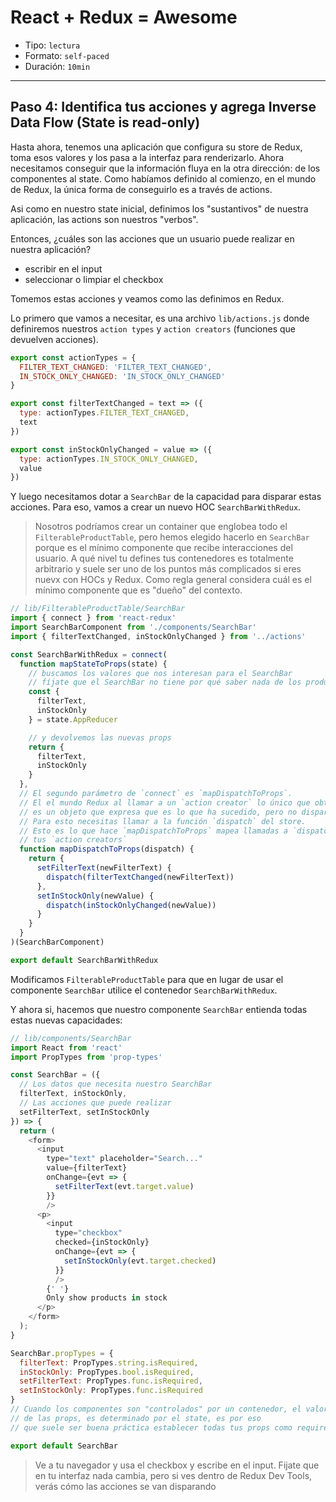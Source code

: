 # React + Redux = Awesome

* Tipo: `lectura`
* Formato: `self-paced`
* Duración: `10min`

***

## Paso 4: Identifica tus acciones y agrega Inverse Data Flow (**State is read-only**)

Hasta ahora, tenemos una aplicación que configura su store de Redux, toma esos
valores y los pasa a la interfaz para renderizarlo. Ahora necesitamos conseguir
que la información fluya en la otra dirección: de los componentes al state. Como
habíamos definido al comienzo, en el mundo de Redux, la única forma de
conseguirlo es a través de actions.

Asi como en nuestro state inicial, definimos los "sustantivos" de nuestra
aplicación, las actions son nuestros "verbos".

Entonces, ¿cuáles son las acciones que un usuario puede realizar en nuestra
aplicación?

* escribir en el input
* seleccionar o limpiar el checkbox

Tomemos estas acciones y veamos como las definimos en Redux.

Lo primero que vamos a necesitar, es una archivo `lib/actions.js` donde
definiremos nuestros `action types` y `action creators` (funciones que devuelven
acciones).

```js
export const actionTypes = {
  FILTER_TEXT_CHANGED: 'FILTER_TEXT_CHANGED',
  IN_STOCK_ONLY_CHANGED: 'IN_STOCK_ONLY_CHANGED'
}

export const filterTextChanged = text => ({
  type: actionTypes.FILTER_TEXT_CHANGED,
  text
})

export const inStockOnlyChanged = value => ({
  type: actionTypes.IN_STOCK_ONLY_CHANGED,
  value
})
```

Y luego necesitamos dotar a `SearchBar` de la capacidad para disparar estas
acciones. Para eso, vamos a crear un nuevo HOC `SearchBarWithRedux`.

> Nosotros podríamos crear un container que englobea todo el
> `FilterableProductTable`, pero hemos elegido hacerlo en `SearchBar` porque es
> el mínimo componente que recibe interacciones del usuario. A qué nivel tu
> defines tus contenedores es totalmente arbitrario y suele ser uno de los
> puntos más complicados si eres nuevx con HOCs y Redux. Como regla general
> considera cuál es el mínimo componente que es "dueño" del contexto.

```js
// lib/FilterableProductTable/SearchBar
import { connect } from 'react-redux'
import SearchBarComponent from './components/SearchBar'
import { filterTextChanged, inStockOnlyChanged } from '../actions'

const SearchBarWithRedux = connect(
  function mapStateToProps(state) {
    // buscamos los valores que nos interesan para el SearchBar
    // fíjate que el SearchBar no tiene por qué saber nada de los productos
    const {
      filterText,
      inStockOnly
    } = state.AppReducer

    // y devolvemos las nuevas props
    return {
      filterText,
      inStockOnly
    }
  },
  // El segundo parámetro de `connect` es `mapDispatchToProps`.
  // El el mundo Redux al llamar a un `action creator` lo único que obtenemos
  // es un objeto que expresa que es lo que ha sucedido, pero no dispara la acción.
  // Para esto necesitas llamar a la función `dispatch` del store.
  // Esto es lo que hace `mapDispatchToProps` mapea llamadas a `dispatch` para
  // tus `action creators`
  function mapDispatchToProps(dispatch) {
    return {
      setFilterText(newFilterText) {
        dispatch(filterTextChanged(newFilterText))
      },
      setInStockOnly(newValue) {
        dispatch(inStockOnlyChanged(newValue))
      }
    }
  }
)(SearchBarComponent)

export default SearchBarWithRedux
```

Modificamos `FilterableProductTable` para que en lugar de usar el componente
`SearchBar` utilice el contenedor `SearchBarWithRedux`.

Y ahora si, hacemos que nuestro componente `SearchBar` entienda todas estas
nuevas capacidades:

```js
// lib/components/SearchBar
import React from 'react'
import PropTypes from 'prop-types'

const SearchBar = ({
  // Los datos que necesita nuestro SearchBar
  filterText, inStockOnly,
  // Las acciones que puede realizar
  setFilterText, setInStockOnly
}) => {
  return (
    <form>
      <input
        type="text" placeholder="Search..."
        value={filterText}
        onChange={evt => {
          setFilterText(evt.target.value)
        }}
        />
      <p>
        <input
          type="checkbox"
          checked={inStockOnly}
          onChange={evt => {
            setInStockOnly(evt.target.checked)
          }}
          />
        {' '}
        Only show products in stock
      </p>
    </form>
  );
}

SearchBar.propTypes = {
  filterText: PropTypes.string.isRequired,
  inStockOnly: PropTypes.bool.isRequired,
  setFilterText: PropTypes.func.isRequired,
  setInStockOnly: PropTypes.func.isRequired
}
// Cuando los componentes son "controlados" por un contenedor, el valor por defecto
// de las props, es determinado por el state, es por eso
// que suele ser buena práctica establecer todas tus props como required

export default SearchBar
```

> Ve a tu navegador y usa el checkbox y escribe en el input. Fijate que en tu
> interfaz nada cambia, pero si ves dentro de Redux Dev Tools, verás cómo las
> acciones se van disparando
